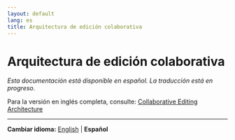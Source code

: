```yaml
---
layout: default
lang: es
title: Arquitectura de edición colaborativa
---
```


# Arquitectura de edición colaborativa

*Esta documentación está disponible en español. La traducción está en progreso.*

Para la versión en inglés completa, consulte: [Collaborative Editing Architecture](collaborative-editing-architecture.md)

---

**Cambiar idioma:** [English](collaborative-editing-architecture.md) | **Español**
